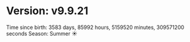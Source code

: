 # Version: v9.9.21
Time since birth: 3583 days, 85992 hours, 5159520 minutes, 309571200 seconds
Season: Summer ☀️
